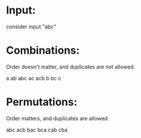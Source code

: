 
# Input:
consider input "abc"

# Combinations:

Order doesn't matter, and duplicates are not allowed.

a
ab
abc
ac
acb
b
bc
c


# Permutations:

Order matters, and duplicates are allowed.

abc
acb
bac
bca
cab
cba